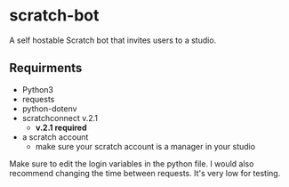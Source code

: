 # scratch-bot
A  self hostable Scratch bot that invites users to a studio.

## Requirments
- Python3
- requests
- python-dotenv
- scratchconnect v.2.1
  - <strong>v.2.1 required</strong>
- a scratch account
  - make sure your scratch account is a manager in your studio

Make sure to edit the login variables in the python file.
I would also recommend changing the time between requests. It's very low for testing.
